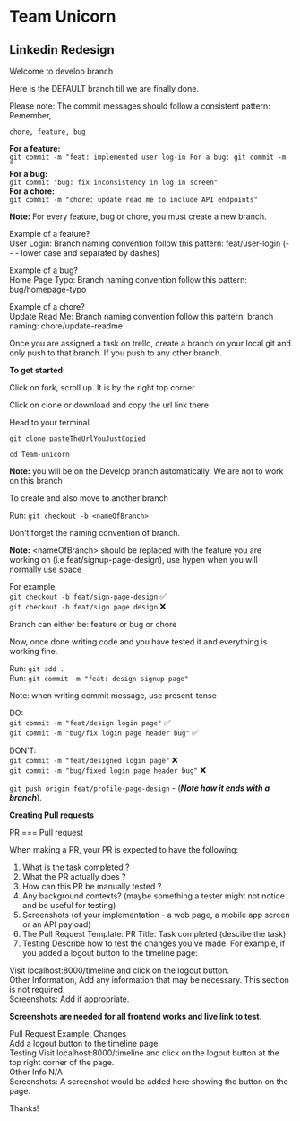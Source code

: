 # Team Unicorn

## Linkedin Redesign



<p class="has-line-data" data-line-start="2" data-line-end="3">Welcome to develop branch</p>
<p class="has-line-data" data-line-start="4" data-line-end="5">Here is the DEFAULT branch till we are finally done.</p>
<p class="has-line-data" data-line-start="6" data-line-end="8">Please note: The commit messages should follow a consistent pattern:<br>
Remember,</p>
<p class="has-line-data" data-line-start="9" data-line-end="10"><code>chore, feature, bug</code></p>
<p class="has-line-data" data-line-start="11" data-line-end="17"><strong>For a feature:</strong><br>
<code>git commit -m &quot;feat: implemented user log-in For a bug: git commit -m &quot;</code><br>
<strong>For a bug:</strong><br>
<code>git commit &quot;bug: fix inconsistency in log in screen&quot;</code><br>
<strong>For a chore:</strong><br>
<code>git commit -m &quot;chore: update read me to include API endpoints&quot;</code></p>
<p class="has-line-data" data-line-start="18" data-line-end="19"><strong>Note:</strong> For every feature, bug or chore, you must create a new branch.</p>
<p class="has-line-data" data-line-start="20" data-line-end="22">Example of a feature?<br>
User Login: Branch naming convention follow this pattern: feat/user-login (- - - lower case and separated by dashes)</p>
<p class="has-line-data" data-line-start="23" data-line-end="25">Example of a bug?<br>
Home Page Typo: Branch naming convention follow this pattern: bug/homepage-typo</p>
<p class="has-line-data" data-line-start="26" data-line-end="28">Example of a chore?<br>
Update Read Me: Branch naming convention follow this pattern: branch naming: chore/update-readme</p>
<p class="has-line-data" data-line-start="29" data-line-end="30">Once you are assigned a task on trello, create a branch on your local git and only push to that branch. If you push to any other branch.</p>
<p class="has-line-data" data-line-start="31" data-line-end="32"><strong>To get started:</strong></p>
<p>Click on fork, scroll up. It is by the right top corner</p>
<p>Click on clone or download and copy the url link there</p>
<p class="has-line-data" data-line-start="33" data-line-end="34">Head to your terminal.</p>
<p class="has-line-data" data-line-start="35" data-line-end="36"><code>git clone pasteTheUrlYouJustCopied</code></p>
<p class="has-line-data" data-line-start="37" data-line-end="38"><code>cd Team-unicorn</code></p>
<p class="has-line-data" data-line-start="39" data-line-end="40"><strong>Note:</strong> you will be on the Develop branch automatically. We are not to work on this branch</p>
<p class="has-line-data" data-line-start="41" data-line-end="42">To create and also move to another branch</p>
<p class="has-line-data" data-line-start="43" data-line-end="44">Run: <code>git checkout -b &lt;nameOfBranch&gt;</code></p>
<p class="has-line-data" data-line-start="45" data-line-end="46">Don’t forget the naming convention of branch.</p>
<p class="has-line-data" data-line-start="47" data-line-end="48"><strong>Note:</strong> &lt;nameOfBranch&gt; should be replaced with the feature you are working on (i.e feat/signup-page-design), use hypen when you will normally use space</p>
<p class="has-line-data" data-line-start="49" data-line-end="52">For example,<br>
<code>git checkout -b feat/sign-page-design</code> ✅<br>
<code>git checkout -b feat/sign page design</code> ❌</p>
<p class="has-line-data" data-line-start="53" data-line-end="54">Branch can either be: feature or bug or chore</p>
<p class="has-line-data" data-line-start="55" data-line-end="56">Now, once done writing code and you have tested it and everything is working fine.</p>
<p class="has-line-data" data-line-start="57" data-line-end="59">Run: <code>git add .</code><br>
Run: <code>git commit -m &quot;feat: design signup page&quot;</code></p>
<p class="has-line-data" data-line-start="60" data-line-end="61">Note: when writing commit message, use present-tense</p>
<p class="has-line-data" data-line-start="62" data-line-end="65">DO:<br>
<code>git commit -m &quot;feat/design login page&quot;</code> ✅<br>
<code>git commit -m &quot;bug/fix login page header bug&quot;</code> ✅</p>
<p class="has-line-data" data-line-start="66" data-line-end="69">DON’T:<br>
<code>git commit -m &quot;feat/designed login page&quot;</code>    ❌<br>
<code>git commit -m &quot;bug/fixed login page header bug&quot;</code>    ❌</p>
<p class="has-line-data" data-line-start="70" data-line-end="71"><code>git push origin feat/profile-page-design</code> - (<strong><em>Note how it ends with a branch</em></strong>).</p>
<p class="has-line-data" data-line-start="72" data-line-end="73"><strong>Creating Pull requests</strong></p>
<p class="has-line-data" data-line-start="74" data-line-end="75">PR === Pull request</p>
<p class="has-line-data" data-line-start="76" data-line-end="77">When making a PR, your PR is expected to have the following:</p>
<ol>
<li class="has-line-data" data-line-start="78" data-line-end="79">What is the task completed ?</li>
<li class="has-line-data" data-line-start="79" data-line-end="80">What the PR actually does ?</li>
<li class="has-line-data" data-line-start="80" data-line-end="81">How can this PR be manually tested ?</li>
<li class="has-line-data" data-line-start="81" data-line-end="82">Any background contexts? (maybe something a tester might not notice and be useful for testing)</li>
<li class="has-line-data" data-line-start="82" data-line-end="83">Screenshots (of your implementation - a web page, a mobile app screen or an API payload)</li>
<li class="has-line-data" data-line-start="83" data-line-end="84">The Pull Request Template: PR Title: Task completed (descibe the task)</li>
<li class="has-line-data" data-line-start="84" data-line-end="86">Testing Describe how to test the changes you’ve made. For example, if you added a logout button to the timeline page:</li>
</ol>
<p class="has-line-data" data-line-start="86" data-line-end="89">Visit localhost:8000/timeline and click on the logout button.<br>
Other Information, Add any information that may be necessary. This section is not required.<br>
Screenshots: Add if appropriate.</p>
<p class="has-line-data" data-line-start="90" data-line-end="91"><strong>Screenshots are needed for all frontend works and live link to test.</strong></p>
<p class="has-line-data" data-line-start="92" data-line-end="97">Pull Request Example: Changes<br>
Add a logout button to the timeline page<br>
Testing Visit localhost:8000/timeline and click on the logout button at the top right corner of the page.<br>
Other Info N/A<br>
Screenshots: A screenshot would be added here showing the button on the page.</p>
<p class="has-line-data" data-line-start="98" data-line-end="99">Thanks!</p>